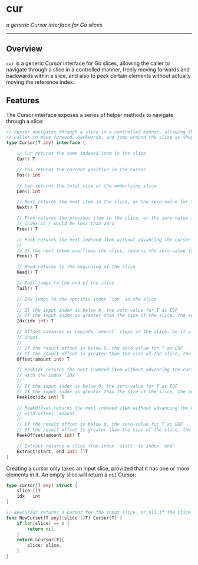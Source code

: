 # cur

*a generic Cursor interface for Go slices*

__________________

## Overview

`cur` is a generic Cursor interface for Go slices, allowing the caller to navigate through a slice in a controlled manner, freely moving forwards and backwards within a slice, and also to peek certain elements without actually moving the reference index.

## Features

The Cursor interface exposes a series of helper methods to navigate through a slice:

```go
// Cursor navigates through a slice in a controlled manner, allowing the
// caller to move forward, backwards, and jump around the slice as they need
type Cursor[T any] interface {

	// Cur returns the same indexed item in the slice
	Cur() T

	// Pos returns the current position in the cursor
	Pos() int

	// Len returns the total size of the underlying slice
	Len() int

	// Next returns the next item in the slice, or the zero-value for T as EOF
	Next() T

	// Prev returns the previous item in the slice, or the zero-value for T as EOF if
	// index is / would be less than zero
	Prev() T

	// Peek returns the next indexed item without advancing the cursor
	//
	// If the next token overflows the slice, returns the zero-value for T as EOF
	Peek() T

	// Head returns to the beginning of the slice
	Head() T

	// Tail jumps to the end of the slice
	Tail() T

	// Idx jumps to the specific index `idx` in the slice
	//
	// If the input index is below 0, the zero-value for T as EOF
	// If the input index is greater than the size of the slice, the zero-value for T as EOF
	Idx(idx int) T

	// Offset advances or rewinds `amount` steps in the slice, be it a positive or negative
	// input.
	//
	// If the result offset is below 0, the zero-value for T as EOF
	// If the result offset is greater than the size of the slice, the zero-value for T as EOF
	Offset(amount int) T

	// PeekIdx returns the next indexed item without advancing the cursor,
	// with the index `idx`
	//
	// If the input index is below 0, the zero-value for T as EOF
	// If the input index is greater than the size of the slice, the zero-value for T as EOF
	PeekIdx(idx int) T

	// PeekOffset returns the next indexed item without advancing the cursor,
	// with offset `amount`
	//
	// If the result offset is below 0, the zero-value for T as EOF
	// If the result offset is greater than the size of the slice, the zero-value for T as EOF
	PeekOffset(amount int) T

	// Extract returns a slice from index `start` to index `end`
	Extract(start, end int) []T
}
```

Creating a cursor only takes an input slice, provided that it has one or more elements in it. An empty slice will return a `nil` Cursor:

```go
type cursor[T any] struct {
	slice []T
	idx   int
}

// NewCursor returns a Cursor for the input slice, or nil if the slice is empty
func NewCursor[T any](slice []T) Cursor[T] {
	if len(slice) == 0 {
		return nil
	}
	return &cursor[T]{
		slice: slice,
	}
}
```